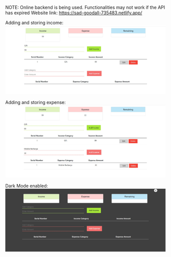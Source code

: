 NOTE: Online backend is being used. Functionalities may not work if the API has expired
Website link: https://sad-goodall-735483.netlify.app/

Adding and storing income:
<img src="https://github.com/pratyusha2001/Expense-Tracker/blob/main/src/Income.jpg"/>

Adding and storing expense:
<img src="https://github.com/pratyusha2001/Expense-Tracker/blob/main/src/Expense.jpg"/>

Dark Mode enabled:
<img src="https://github.com/pratyusha2001/Expense-Tracker/blob/main/src/dark_mode.jpg"/>


